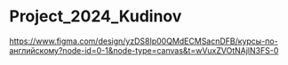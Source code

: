 # Project_2024_Kudinov
https://www.figma.com/design/yzDS8Ip00QMdECMSacnDFB/курсы-по-английскому?node-id=0-1&node-type=canvas&t=wVuxZVOtNAjlN3FS-0
